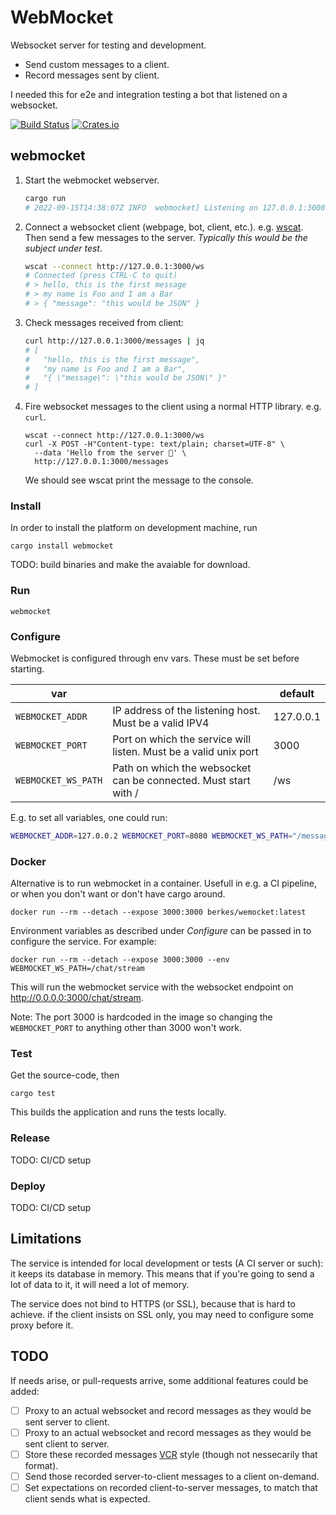 # WebMocket

Websocket server for testing and development.

* Send custom messages to a client.
* Record messages sent by client.

I needed this for e2e and integration testing a bot that listened on
a websocket.

[![Build Status](https://cloud.drone.io/api/badges/berkes/webmocket/status.svg?ref=refs/heads/main)](https://cloud.drone.io/berkes/webmocket)
[![Crates.io](https://img.shields.io/crates/d/webmocket)](https://crates.io/crates/webmocket)

## webmocket

1. Start the webmocket webserver.
    ```bash
    cargo run
    # 2022-09-15T14:38:07Z INFO  webmocket] Listening on 127.0.0.1:3000
    ```

2. Connect a websocket client (webpage, bot, client, etc.). e.g.
   [wscat](https://github.com/websockets/wscat). Then send a few messages to
   the server. *Typically this would be the subject under test*.
    ```bash
    wscat --connect http://127.0.0.1:3000/ws
    # Connected (press CTRL-C to quit)
    # > hello, this is the first message
    # > my name is Foo and I am a Bar
    # > { "message": "this would be JSON" }
    ```

3. Check messages received from client:
    ```bash
    curl http://127.0.0.1:3000/messages | jq
    # [
    #   "hello, this is the first message",
    #   "my name is Foo and I am a Bar",
    #   "{ \"message\": \"this would be JSON\" }"
    # ]
    ```

4. Fire websocket messages to the client using a normal HTTP library. e.g. `curl`.
    ```
    wscat --connect http://127.0.0.1:3000/ws
    curl -X POST -H"Content-type: text/plain; charset=UTF-8" \
      --data 'Hello from the server 👋' \
      http://127.0.0.1:3000/messages
    ```
    We should see wscat print the message to the console.

### Install

In order to install the platform on development machine, run

    cargo install webmocket

TODO: build binaries and make the avaiable for download.

### Run

    webmocket


### Configure

Webmocket is configured through env vars. These must be set before starting.

| var     |          | default |
|---------|----------|---------|
| `WEBMOCKET_ADDR` | IP address of the listening host. Must be a valid IPV4 | 127.0.0.1 |
| `WEBMOCKET_PORT` | Port on which the service will listen. Must be a valid unix port | 3000 |
| `WEBMOCKET_WS_PATH` | Path on which the websocket can be connected. Must start with / | /ws |

E.g. to set all variables, one could run:
```bash
WEBMOCKET_ADDR=127.0.0.2 WEBMOCKET_PORT=8080 WEBMOCKET_WS_PATH="/messages/user" cargo run
```

### Docker

Alternative is to run webmocket in a container. Usefull in e.g. a CI pipeline,
or when you don't want or don't have cargo around.

`docker run --rm --detach --expose 3000:3000 berkes/wemocket:latest`

Environment variables as described under *Configure* can be passed in to
configure the service. For example:

`docker run --rm --detach --expose 3000:3000 --env WEBMOCKET_WS_PATH=/chat/stream`

This will run the webmocket service with the websocket endpoint on
http://0.0.0.0:3000/chat/stream.

Note: The port 3000 is hardcoded in the image so changing the `WEBMOCKET_PORT`
to anything other than 3000 won't work.

### Test

Get the source-code, then

    cargo test

This builds the application and runs the tests locally.

### Release

TODO: CI/CD setup

### Deploy

TODO: CI/CD setup

## Limitations

The service is intended for local development or tests (A CI server or such):
it keeps its database in memory. This means that if you're going to send a lot
of data to it, it will need a lot of memory.

The service does not bind to HTTPS (or SSL), because that is hard to achieve.
if the client insists on SSL only, you may need to configure some proxy before
it.

## TODO

If needs arise, or pull-requests arrive, some additional features could be added:

* [ ] Proxy to an actual websocket and record messages as they would be sent server to client.
* [ ] Proxy to an actual websocket and record messages as they would be sent client to server.
* [ ] Store these recorded messages [VCR](https://github.com/vcr/vcr) style (though not nessecarily that format).
* [ ] Send those recorded server-to-client messages to a client on-demand.
* [ ] Set expectations on recorded client-to-server messages, to match that client sends what is expected.
